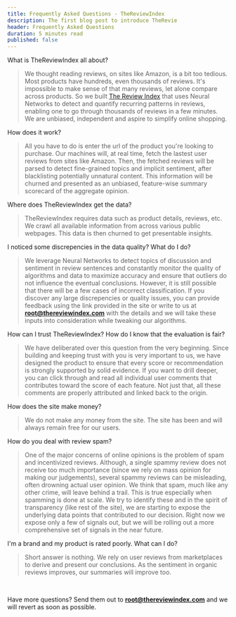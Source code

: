 ```yaml
---
title: Frequently Asked Questions - TheReviewIndex
description: The first blog post to introduce TheRevie
header: Frequently Asked Questions
duration: 5 minutes read
published: false
---
```


What is TheReviewIndex all about?

> We thought reading reviews, on sites like Amazon, is a bit too tedious. Most products have hundreds, even thousands of reviews. It's impossible to make sense of that many reviews, let alone compare across products.
So we built [The Review Index](https://thereviewindex.com) that uses Neural Networks to detect and quantify recurring patterns in reviews, enabling one to go through thousands of reviews in a few minutes. We are unbiased, independent and aspire to simplify online shopping.


How does it work?

> All you have to do is enter the url of the product you're looking to purchase. Our machines will, at real time, fetch the lastest user reviews from sites like Amazon. Then, the fetched reviews will be parsed to detect fine-grained topics and implicit sentiment, after blacklisting potentially unnatural content. This information will be churned and presented as an unbiased, feature-wise summary scorecard of the aggregate opinion.


Where does TheReviewIndex get the data?

> TheReviewIndex requires data such as product details, reviews, etc. We crawl all available information from across various public webpages. This data is then churned to get presentable insights.


I noticed some discrepencies in the data quality? What do I do?

> We leverage Neural Networks to detect topics of discussion and sentiment in review sentences and constantly monitor the quality of algorithms and data to maximize accuracy and ensure that outliers do not influence the eventual conclusions.
> However, it is still possible that there will be a few cases of incorrect classification.
> If you discover any large discrepencies or quality issues, you can provide feedback using the link provided in the site or write to us at **root@thereviewindex.com** with the details and we will take these inputs into consideration while tweaking our algorithms.


How can I trust TheReviewIndex? How do I know that the evaluation is fair?

> We have deliberated over this question from the very beginning. Since building and keeping trust with you is very important to us, we have designed the product to ensure that every score or recommendation is strongly supported by solid evidence. If you want to drill deeper, you can click through and read all individual user comments that contributes toward the score of each feature. Not just that, all these comments are properly attributed and linked back to the origin.


How does the site make money?

> We do not make any money from the site. The site has been and will always remain free for our users.


How do you deal with review spam?

> One of the major concerns of online opinions is the problem of spam and incentivized reviews. Although, a single spammy review does not receive too much importance (since we rely on mass opinion for making our judgements), several spammy reviews can be misleading, often drowning actual user opinion.
> We think that spam, much like any other crime, will leave behind a trail. This is true especially when spamming is done at scale. We try to identify these and in the spirit of transparency (like rest of the site), we are starting to expose the underlying data points that contributed to our decision.
> Right now we expose only a few of signals out, but we will be rolling out a more comprehensive set of signals in the near future.


I'm a brand and my product is rated poorly. What can I do?

> Short answer is nothing. We rely on user reviews from marketplaces to derive and present our conclusions. As the sentiment in organic reviews improves, our summaries will improve too.

&nbsp;

Have more questions? Send them out to **root@thereviewindex.com** and we will revert as soon as possible.


&nbsp;
